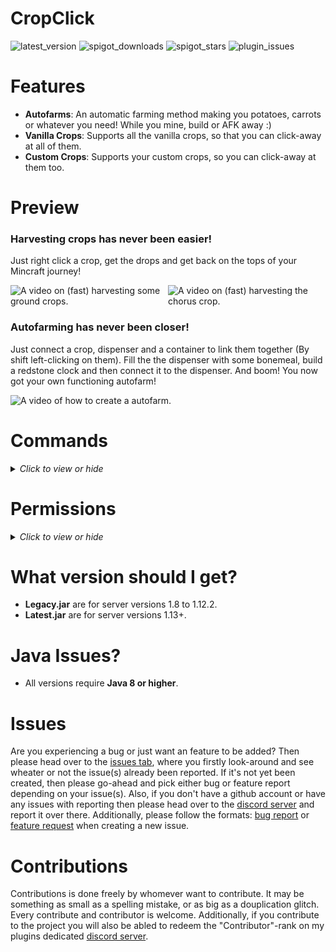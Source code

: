 # CropClick

![latest_version](https://img.shields.io/spiget/version/69480?label=version&color=teal&style=for-the-badge)
![spigot_downloads](https://img.shields.io/spiget/downloads/69480?color=teal&style=for-the-badge)
![spigot_stars](https://img.shields.io/spiget/stars/69480?color=teal&style=for-the-badge)
![plugin_issues](https://img.shields.io/github/issues/BakuPlayz/CropClick?color=teal&style=for-the-badge)

# Features
- **Autofarms**: An automatic farming method making you potatoes, carrots or whatever you need! While you mine, build or AFK away :)
- **Vanilla Crops**: Supports all the vanilla crops, so that you can click-away at all of them.
- **Custom Crops**: Supports your custom crops, so you can click-away at them too.

# Preview

### Harvesting crops has never been easier! ###
Just right click a crop, get the drops and get back on the tops of your Mincraft journey!
<div style="display: grid; grid-template-columns: 1fr 1fr">
  <img src="/docs/media/ground_harvest.gif" alt="A video on (fast) harvesting some ground crops."/>
  <img src="/docs/media/chorus_harvest.gif" alt="A video on (fast) harvesting the chorus crop."/>
</div>

### Autofarming has never been closer! ###
Just connect a crop, dispenser and a container to link them together (By shift left-clicking on them). Fill the the dispenser with some bonemeal, build a redstone clock and then connect it to the dispenser. And boom! You now got your own functioning autofarm!
<div>
   <img src="/docs/media/autofarm_link.gif" alt="A video of how to create a autofarm."/>
</div>

# Commands
<details>
  <summary><i>Click to view or hide</i></summary>
  <br>
  
```yaml
/crop: the base command for CropClick.
/crop autofarms: shows all of the autofarms.
/crop help: shows all the commands and their permissions.
/crop reload: reloads the plugin (i.e. good for configuration changes).
/crop reset: resets the plugin to its default settings.
/crop settings: shows the most important settings for customizing CropClick.
```
</details>

# Permissions
<details>
  <summary><i>Click to view or hide</i></summary>
 
#### All
```yaml
cropclick.*: permission to access and use everything in CropClick.
cropclick.command.*: permission to use every command.
cropclick.autofarm.*: permission to use all the autofarm features.
cropclick.plant.*: permission to plant every crop.
cropclick.harvest.*: permission to harvest every crop.
cropclick.destory.*: permission to destroy every crop.
```

#### Commands
```yaml
cropclick.command.general: permission to use the general command # /crop
cropclick.command.autofarms: permission to use the autofarms command. # /crop autofarms
cropclick.command.help: permission to use the help command. # /crop help
cropclick.command.reload: permission to use the reload command. # /crop reload
cropclick.command.reset: permission to use the reset command. # /crop reset
cropclick.command.settings: permission to use the settings command. # /crop settings
```

#### Autofarms
```yaml
cropclick.autofarm.claim: permission to claim autofarms with unknown an owner.
cropclick.autofarm.link: permission to link your own autofarms.
cropclick.autofarm.unlink: permission to unlink your own autofarms.
cropclick.autofarm.unlink.others: permission to unlink others autofarms.
cropclick.autofarm.update: permission to update your own farms.
cropclick.autofarm.update.others: permission to update others autofarms.
cropclick.autofarm.toggle: permission to toggle your own autofarms.
cropclick.autofarm.toggle.others: permission to toggle others autofarms.
cropclick.autofarm.interact: permission to interact with your own autofarms.
cropclick.autofarm.interact.other: permission to interact with your others autofarms.
```

#### Crops
```yaml
# OBS! Replace the "cropName" in the following with the name of the crop, e.g. netherWart.

cropclick.plant.(cropName): permission to plant the given crop.
cropclick.harvest.(cropName): permission to harvest the given crop.
cropclick.destroy.(cropName): permission to destory the given crop.

cropNames: # A list of all the vanilla crop names (custom crops will also have their own permissions).
- bamboo
- beetroot
- brownMushroom
- cactus
- carrot
- chorus
- cocoaBean
- dripleaf
- glowBerries
- kelp
- melon
- netherWart
- potato
- pumpkin
- redMushroom
- seaPickle
- sugarCane
- sweetBerries
- twistingVines
- wheat
```

</details>


# What version should I get?

- **Legacy.jar** are for server versions 1.8 to 1.12.2.
- **Latest.jar** are for server versions 1.13+.

# Java Issues?

- All versions require **Java 8 or higher**.

# Issues

Are you experiencing a bug or just want an feature to be added? Then please head over to
the [issues tab](https://github.com/BakuPlayz/CropClick/issues), where you firstly look-around and see wheater or not
the issue(s) already been reported. If it's not yet been created, then please go-ahead and pick either bug or feature
report depending on your issue(s). Also, if you don't have a github account or have any issues with reporting then
please head over to the [discord server](https://discord.gg/HqQqz2Z) and report it over there. Additionally, please
follow the
formats: [bug report](https://github.com/BakuPlayz/CropClick/blob/release/.github/ISSUE_TEMPLATE/bug_report.md)
or [feature request](https://github.com/BakuPlayz/CropClick/blob/release/.github/ISSUE_TEMPLATE/feature_request.md) when
creating a new issue.

# Contributions

Contributions is done freely by whomever want to contribute. It may be something as small as a spelling mistake, or as big as a douplication glitch. Every contribute and contributor is welcome. Additionally, if you contribute to the project you will also be abled to redeem the "Contributor"-rank on my plugins dedicated [discord server](https://discord.gg/HqQqz2Z). 
